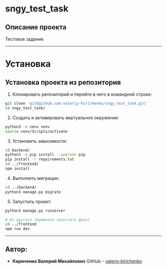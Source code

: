 # sngy_test_task
Описание проекта
----------
Тестовое задание

----------
# Установка

Установка проекта из репозитория
----------
1. Клонировать репозиторий и перейти в него в командной строке:
```bash
git clone 'git@github.com:valeriy-kirichenko/sngy_test_task.git'
cd sngy_test_task/
```
2. Cоздать и активировать виртуальное окружение:
```bash
python3 -m venv venv
source venv/Scripts/activate
```
3. Установить зависимости:
```bash
cd backend/
python3 -m pip install --upgrade pip
pip install -r requirements.txt
cd ../frontend/
npm install

```
4. Выполнить миграции:
```bash
cd ../backend/
python3 manage.py migrate
```
5. Запустить проект:
```bash
python3 manage.py runserver

# Из другого терминала запустить фронт
cd ../frontend
npm run dev
```
----------
Автор:
----------
* **Кириченко Валерий Михайлович**
GitHub - [valeriy-kirichenko](https://github.com/valeriy-kirichenko)